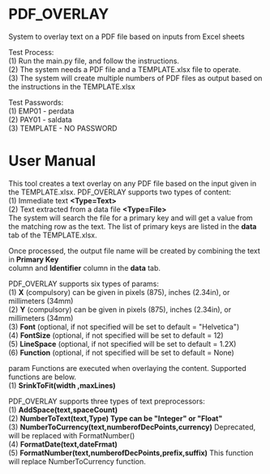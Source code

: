# PDF_OVERLAY
System to overlay text on a PDF file based on inputs from Excel sheets

Test Process:\
(1) Run the main.py file, and follow the instructions.\
(2) The system needs a PDF file and a TEMPLATE.xlsx file to operate.\
(3) The system will create multiple numbers of PDF files as output based on the instructions in the TEMPLATE.xlsx

Test Passwords:\
(1) EMP01 - perdata\
(2) PAY01 - saldata\
(3) TEMPLATE - NO PASSWORD


# User Manual

This tool creates a text overlay on any PDF file based on the input given in the TEMPLATE.xlsx. PDF_OVERLAY supports two types of content:\
(1) Immediate text **<Type=Text>**\
(2) Text extracted from a data file **<Type=File>**\
The system will search the file for a primary key and will get a value from the matching row as the text. The list of primary keys are listed in the **data** tab of the TEMPLATE.xlsx.

Once processed, the output file name will be created by combining the text in **Primary Key**\
column and **Identifier** column in the **data** tab.

PDF_OVERLAY supports six types of params:\
(1) **X** (compulsory) can be given in pixels (875), inches (2.34in), or millimeters (34mm)\
(2) **Y** (compulsory) can be given in pixels (875), inches (2.34in), or millimeters (34mm)\
(3) **Font** (optional, if not specified will be set to default = "Helvetica")\
(4) **FontSize** (optional, if not specified will be set to default = 12)\
(5) **LineSpace** (optional, if not specified will be set to default = 1.2X)\
(6) **Function** (optional, if not specified will be set to default = None)

param Functions are executed when overlaying the content. Supported functions are below.\
(1) **SrinkToFit(width ,maxLines)**

PDF_OVERLAY supports three types of text preprocessors:\
(1) **AddSpace(text,spaceCount)**\
(2) **NumberToText(text,Type) Type can be "Integer" or "Float"**\
(3) **NumberToCurrency(text,numberofDecPoints,currency)** Deprecated, will be replaced with FormatNumber()\
(4) **FormatDate(text,dateFrmat)**\
(5) **FormatNumber(text,numberofDecPoints,prefix,suffix)** This function will replace NumberToCurrency function.
